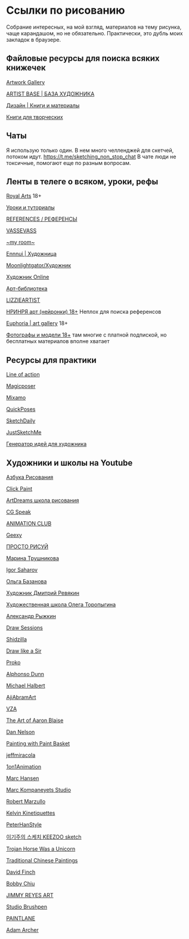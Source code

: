 # Ссылки по рисованию

Собрание интересных, на мой взгляд, материалов на тему рисунка, чаще карандашом, но не обязательно. Практически, это дубль моих закладок в браузере.


## Файловые ресурсы для поиска всяких книжечек

[Artwork Gallery](https://vk.com/topic-4918594_27696136)

[ARTIST BASE | БАЗА ХУДОЖНИКА](https://t.me/+PZGCDXT-otQzNmQy)

[Дизайн | Книги и материалы](https://t.me/knigi_cultura)

[Книги для творческих](https://t.me/+2KFVEXImjjFmMTBi)

## Чаты

Я использую только один. В нем много челленджей для скетчей, потоком идут. https://t.me/sketching_non_stop_chat
В чате люди не токсичные, помогают еще по разным вопросам. 

## Ленты в телеге о всяком, уроки, рефы

[Royal Arts](https://t.me/royal_arts1) 18+

[Уроки и туториалы](https://t.me/lessons_and_tutorials)

[REFERENCES / РЕФЕРЕНСЫ](https://t.me/references_lib)

[VASSEVASS](https://t.me/vassevass)

[~my room~](https://t.me/kroshikartist)

[Ennnui | Художница](https://t.me/by_ennnui)

[Moonlightgator/Художник](https://t.me/moonlightgator_art)

[Художник Online](https://t.me/hudozhnik_online)

[Арт-библиотека](https://t.me/arts_library)

[LIZZIEARTIST](https://t.me/lizzieartist)

[НРИНРЯ арт (нейронки) 18+](https://t.me/rpg_art) Неплох для поиска референсов

[Euphoria | art gallery](https://t.me/+YX6pxM16FZ41ZTBi) 18+

[Фотографы и модели 18+](https://github.com/comat0zz/links/blob/main/Photos.md) там многие с платной подпиской, но бесплатных материалов вполне хватает



## Ресурсы для практики

[Line of action](https://line-of-action.com/en/practice-tools)

[Magicposer](https://webapp.magicposer.com/)

[Mixamo](https://www.mixamo.com/)

[QuickPoses](https://quickposes.com/)

[SketchDaily](http://reference.sketchdaily.net/ru)

[JustSketchMe](https://justsketch.me/)

[Генератор идей для художника](http://www.nojamtoday.com/ru/media/what_to_draw)


## Художники и школы на Youtube

[Азбука Рисования](https://www.youtube.com/c/%D0%90%D0%BD%D0%B4%D1%80%D0%B5%D0%B9%D0%9C%D0%B0%D1%80%D0%BA%D0%BE%D0%B2%D0%90%D0%A0%D0%A2)

[Click Paint](https://www.youtube.com/@ClickPaint)

[ArtDreams школа рисования](https://www.youtube.com/channel/UCENGgfGCoBk6IxMPdEDazzQ)

[CG Speak](https://www.youtube.com/@CGSpeak)

[ANIMATION CLUB](https://www.youtube.com/@animation_club)

[Geexy](https://www.youtube.com/@geexy)

[ПРОСТО РИСУЙ](https://www.youtube.com/@user-sp8rt4uv4d)

[Марина Трушникова](https://www.youtube.com/@artizolife)

[Igor Saharov](https://www.youtube.com/@IgorSaharovExclusive/videos)

[Ольга Базанова](https://www.youtube.com/@bazanovao/videos)

[Художник Дмитрий Ревякин](https://www.youtube.com/@DmitriiRev)

[Художественная школа Олега Торопыгина](https://www.youtube.com/@toropygin)

[Александр Рыжкин](https://www.youtube.com/@AlexanderRyzhkin)

[Draw Sessions](https://www.youtube.com/@bobbyrebholz2183)

[Shidzilla](https://www.youtube.com/@Shidzilla)

[Draw like a Sir](https://www.youtube.com/@DrawlikeaSir)

[Proko](https://www.youtube.com/@ProkoTV)

[Alphonso Dunn](https://www.youtube.com/@ALPHONSODUNN)

[Michael Halbert](https://www.youtube.com/@MichaelHalbert1952)

[AjiAbramArt](https://www.youtube.com/@AjiAbramArt)

[VZA](https://www.youtube.com/@VZAAGE)

[The Art of Aaron Blaise](https://www.youtube.com/@AaronBlaiseArt)

[Dan Nelson](https://www.youtube.com/@DantheArtMan)

[Painting with Paint Basket](https://www.youtube.com/paintbasket)

[jeffmiracola](https://www.youtube.com/@jeffmiracolaartist)

[1on1Animation](https://www.youtube.com/@1on1Animation)

[Marc Hansen](https://www.youtube.com/@ralphsnart)

[Marc Kompaneyets Studio](https://www.youtube.com/@mkompan)

[Robert Marzullo](https://www.youtube.com/@RobertMarzullo)

[Kelvin Kinetiquettes](https://www.youtube.com/@RocketraygunArt)

[PeterHanStyle](https://www.youtube.com/@PeterHanStyle)

[이기주의 스케치 KEEZOO sketch](https://www.youtube.com/@KEEZOOsketch)

[Trojan Horse Was a Unicorn](https://www.youtube.com/@TrojanHorseWasaUnicorn)

[Traditional Chinese Paintings](https://www.youtube.com/@traditionalchinesepainting)

[David Finch](https://www.youtube.com/@DavidFinchartist)

[Bobby Chiu](https://www.youtube.com/@BobbyChiu)

[JIMMY REYES ART](https://www.youtube.com/@JimmyReyesArt)

[Studio Brushpen](https://www.youtube.com/@studiobrushpen)

[PAINTLANE](https://www.youtube.com/@PAINTLANE)

[Adam Archer](https://www.youtube.com/@adamarcher7847)
